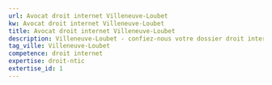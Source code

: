 ```yaml
---
url: Avocat droit internet Villeneuve-Loubet
kw: Avocat droit internet Villeneuve-Loubet
title: Avocat droit internet Villeneuve-Loubet
description: Villeneuve-Loubet - confiez-nous votre dossier droit internet
tag_ville: Villeneuve-Loubet
competence: droit internet
expertise: droit-ntic
extertise_id: 1
---
```

